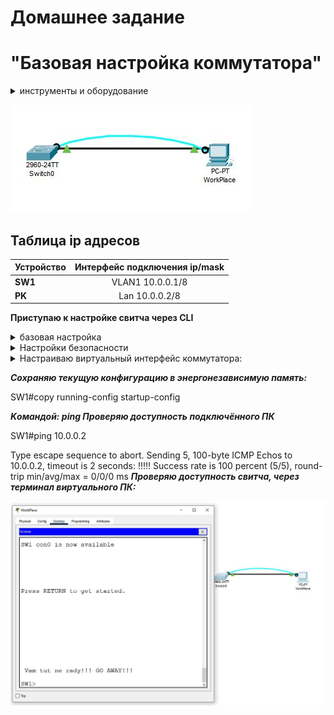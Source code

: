 # Домашнее задание
# "Базовая настройка коммутатора"

<details>
  <summary>инструменты и оборудование</summary>

```
 Cisco packet tracer v8.0
 создаю виртуальную пару: свитч+ ПК. 
"Соединяю" их между собой консольным и лан-кабелем 
"используя" соответствующие разъёмы:
консольный на свитче, com- порт на ПК 
и GigabitEthernet0/0/1 на свитче+ GigabitEthernet на ПК
для соединения по витой паре.
```


</details>

![This is a alt text.](https://github.com/Aiculedsoul/Aiculedsoul/blob/main/pic.JPG?raw=true")

## Таблица ip адресов

| Устройство  |Интерфейс подключения ip/mask |
| ------------- |:-------------:|
| __SW1__      | VLAN1 10.0.0.1/8    |
| __PK__      | Lan 10.0.0.2/8     |

__Приступаю к настройке свитча через CLI__
<details>
  <summary>базовая настройка</summary>
  
__*Переключаю консоль в расширенный режим:*__
 
 Switch>en
 
__*Проверяю текущую конфигурацию устройства:*__

Switch#sh run

__*Удаляю предыдущую конфигурацию устройства:*__

Switch#erase startup-config

Switch#delete vlan.dat

__*Перезагружаю устройство:*__

Switch#reload

__*Устанавливаю правильные дату и время:*__

Switch>en

Switch#clock set 17:50:30 17 april 2022
  
__*перехожу в режим конфигурации терминала:*__

Switch#conf t
   
__*Переименовываю "Router" в "SW1"*__

Switch(config)#hostname SW1

__*отключаю поиск доменных имён командой:*__

SW1(config)#no ip domain-lookup

</details>

<details>
  <summary>Настройки безопасности</summary>
  
__*устанавливаю пароли:*__

__*1: На интерфейс*__ console-0

SW1(config)#line console 0

SW1(config-line)#password cisco

__*2: На привилегированный режим:*__

ctrl+z

configure

SW1(config)#enab secret class

__*3: На линии vty:*__

SW1(config)#line vty 0 4

SW1(config-line)#password cisco

SW1(config-line)#login

SW1(config-line)#transport input all

__*4: Устанавливаю параметры шифрования паролей при работе в CLI:*__

SW1(config)#service password-encryption

__*5: Настраиваю "приветственное сообщение"

SW1(config)#banner motd 8 Vam tut ne rady!!! GO AWAY!!! 8

</details>

<details>
  <summary>Настраиваю виртуальный интерфейс коммутатора:</summary>
  
SW1(config)#interface vlan 1

__*Назначаю ip адрес и маску подсети интерфейса:*__

SW1(config-if)#ip address 10.0.0.1 255.0.0.0

__*Включаю интерфейс vlan1:*__

SW1(config-if)#no shutdown

__*Добавляю описание интерфейсу:*__

ctrl+z
SW1(config)#int g0/1
SW1(config-if)#desc link to PC

</details>

__*Сохраняю текущую конфигурацию в энергонезависимую память:*__

SW1#copy running-config startup-config

__*Kомандой: ping Проверяю доступность подключённого ПК*__

SW1#ping 10.0.0.2

Type escape sequence to abort.
Sending 5, 100-byte ICMP Echos to 10.0.0.2, timeout is 2 seconds:
!!!!!
Success rate is 100 percent (5/5), round-trip min/avg/max = 0/0/0 ms
__*Проверяю доступность свитча, через терминал виртуального ПК:*__

![This is a alt text.](https://github.com/Aiculedsoul/Aiculedsoul/blob/main/Terminal.JPG?raw=true)
